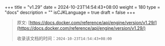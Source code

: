 +++
title = "v1.29"
date = 2024-10-23T14:54:43+08:00
weight = 180
type = "docs"
description = ""
isCJKLanguage = true
draft = false
+++

> 原文: [https://docs.docker.com/reference/api/engine/version/v1.29/](https://docs.docker.com/reference/api/engine/version/v1.29/)
>
> 收录该文档的时间：`2024-10-23T14:54:43+08:00`
